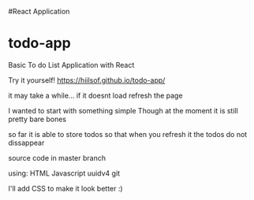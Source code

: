 #React Application 

# todo-app
Basic To do List Application with React

Try it yourself!
https://hiilsof.github.io/todo-app/

it may take a while...
if it doesnt load refresh the page

I wanted to start with something simple
Though at the moment it is still pretty bare bones

so far it is able to store todos so that when you refresh it the todos do not dissappear

source code in master branch

using:
HTML
Javascript
uuidv4
git

I'll add CSS to make it look better :)
